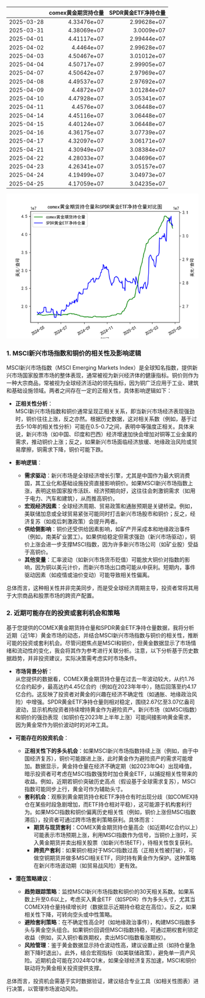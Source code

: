 |            |   comex黄金期货持仓量 |   SPDR黄金ETF净持仓量 |
|:-----------|----------------------:|----------------------:|
| 2025-03-28 |           4.33476e+07 |           2.99628e+07 |
| 2025-03-31 |           4.38069e+07 |           3.0009e+07  |
| 2025-04-01 |           4.41117e+07 |           2.99444e+07 |
| 2025-04-02 |           4.4464e+07  |           2.99628e+07 |
| 2025-04-03 |           4.50467e+07 |           3.01012e+07 |
| 2025-04-04 |           4.50717e+07 |           2.99905e+07 |
| 2025-04-07 |           4.50642e+07 |           2.97969e+07 |
| 2025-04-08 |           4.49537e+07 |           2.97692e+07 |
| 2025-04-09 |           4.4872e+07  |           3.01284e+07 |
| 2025-04-10 |           4.47928e+07 |           3.05341e+07 |
| 2025-04-11 |           4.4576e+07  |           3.06448e+07 |
| 2025-04-14 |           4.45116e+07 |           3.06448e+07 |
| 2025-04-15 |           4.40124e+07 |           3.06448e+07 |
| 2025-04-16 |           4.36175e+07 |           3.07739e+07 |
| 2025-04-17 |           4.32097e+07 |           3.06171e+07 |
| 2025-04-21 |           4.30949e+07 |           3.08384e+07 |
| 2025-04-22 |           4.28033e+07 |           3.04696e+07 |
| 2025-04-23 |           4.26341e+07 |           3.05157e+07 |
| 2025-04-24 |           4.19499e+07 |           3.04973e+07 |
| 2025-04-25 |           4.17059e+07 |           3.04235e+07 |

![图](comex_gold_SPDR.png)

### 1. MSCI新兴市场指数和铜价的相关性及影响逻辑

MSCI新兴市场指数（MSCI Emerging Markets Index）是全球知名指数，提供新兴市场国家股票市场的整体表现，通常被视为新兴经济体的健康指标。铜价则作为一种大宗商品，常被视为全球经济活动的领先指标，因为铜广泛应用于工业、建筑和基础设施领域。两者之间存在一定的正相关性，具体影响逻辑如下：

- **正相关性分析**：  
  MSCI新兴市场指数和铜价通常呈现正相关关系，即当新兴市场经济表现强劲时，铜价往往上涨，反之亦然。根据历史数据，这对相关系数（例如，基于过去5-10年的相关性分析）可能在0.5-0.7之间，表明中等强度正相关。具体来说，新兴市场（如中国、印度和巴西）经济增速加快会增加对铜等工业金属的需求，推动铜价上涨；反之，如果新兴市场面临经济放缓、地缘政治风险或贸易摩擦，铜需求下降，铜价可能下跌。

- **影响逻辑**：  
  - **需求驱动**：新兴市场是全球经济增长引擎，尤其是中国作为最大铜消费国，其工业化和基础设施投资直接影响铜价。如果MSCI新兴市场指数上涨，表明这些国家股市活跃、经济预期向好，这往往会刺激铜需求（如用于电力、汽车和建筑），从而推高铜价。
  - **宏观经济因素**：全球经济周期、贸易政策和通胀预期是关键桥梁。例如，美联储加息或全球贸易紧张可能同时打击新兴市场股市和铜价；反之，经济复苏（如疫后刺激政策）会提升两者。
  - **供给侧影响**：铜价还受供给因素影响，如矿产开采成本和地缘政治事件（例如，南美矿业罢工）。如果供给稳定但需求强劲（新兴市场驱动），铜价上涨会进一步支撑MSCI指数，因为许多新兴市场公司（如矿业股）受益于高铜价。
  - **其他变量**：汇率波动（如新兴市场货币贬值）可能放大铜价对指数的影响，因为铜以美元计价，而新兴市场出口商可能从中获利。短期内，事件驱动因素（如疫情或油价变动）可能导致相关性偏离。

总体而言，这种相关性并非完美同步，而是受全球经济周期主导，投资者常将其用于大宗商品和股票市场的跨资产配置。

### 2. 近期可能存在的投资或套利机会和策略

基于您提供的COMEX黄金期货持仓量和SPDR黄金ETF净持仓量数据，我将分析近期（近1年）黄金市场的动态，并结合MSCI新兴市场指数与铜价的相关性，推断可能的投资或套利机会。尽管问题焦点是MSCI和铜价，但黄金数据显示了市场情绪和流动性的变化，我会将其作为参考进行关联分析。注意，以下分析基于历史数据趋势，并非投资建议，实际决策需考虑实时市场条件。

- **市场背景分析**：  
  从您提供的数据看，COMEX黄金期货持仓量在过去一年波动较大，从约1.76亿合约起步，最高达约4.45亿合约（例如在2023年年中），随后回落至约4.17亿合约。这反映了投资者对黄金的兴趣在经济不确定性（如通胀、地缘政治风险）中增强。SPDR黄金ETF净持仓量则相对稳定，围绕2.67亿至3.07亿盎司波动，显示机构投资者持续增持黄金作为避险资产。新兴市场（如MSCI指数）和铜价的强劲表现（如铜价在2023年上半年上涨）可能间接影响黄金需求，因为黄金常作为铜价波动时的对冲工具。

- **可能存在的投资机会**：  
  - **正相关性下的多头机会**：如果MSCI新兴市场指数持续上涨（例如，由于中国经济复苏），铜价可能跟进上涨，此时黄金作为避险资产的需求可能增加。数据显示，黄金持仓量在经济不确定期（如2023年Q4）出现峰值，暗示投资者可考虑在MSCI指数强势时加仓黄金ETF，以捕捉相关性带来的收益。例如，近期若铜价突破历史高点（假设基于全球需求复苏），MSCI指数可能同步上行，黄金可作为辅助头寸。
  - **套利机会**：观察到黄金期货持仓和ETF净持仓有时出现分歧（如COMEX持仓在某些时段急剧增加，而ETF持仓相对平稳），这可能源于机构套利行为。如果MSCI指数和铜价偏离历史相关性（例如，铜价上涨但MSCI指数滞后），投资者可通过跨市场套利策略获利。具体而言：
    - **期货与现货套利**：COMEX黄金期货持仓量高企（如近期4亿合约以上）可能表示市场预期上涨，利用MSCI指数作为信号，当铜价上涨时，买入黄金期货并卖出相关股票（如新兴市场ETF），待相关性恢复获利。
    - **跨资产套利**：如果铜价相对于MSCI指数过高（正相关性被打破），可做空铜期货并做多MSCI相关ETF，同时持有黄金作为保护。这种策略在新兴市场波动期（如贸易战风险）更有效。

- **潜在策略建议**：  
  - **趋势跟踪策略**：监控MSCI新兴市场指数和铜价的30天相关系数。如果系数上升至0.6以上，考虑买入黄金ETF（如SPDR）作为多头头寸，尤其当COMEX持仓量持续增长时（数据显示近期持仓稳定在高位）。反之，如果相关性下降，可转向空头或中性策略。
  - **避险套利策略**：在不确定性高企时（如地缘政治事件），构建MSCI指数多头与黄金空头组合。如果铜价回调但MSCI指数持稳，可通过期权套利锁定收益（例如，买入铜价看跌期权，卖出MSCI指数看涨期权）。
  - **风险管理**：鉴于黄金数据显示持仓波动性高，建议设置止损（如持仓量急剧下降时退出）。此外，结合宏观指标（如美联储政策），避免单一资产风险。近期机会可能在2024年Q1末，如果全球经济复苏加速，MSCI和铜价联动将为黄金相关投资提供支撑。

总体而言，投资机会需基于实时数据验证，建议结合专业工具（如相关性图表）进行决策，以管理市场波动风险。